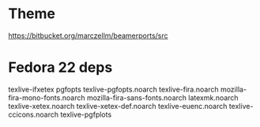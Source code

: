 # Theme

https://bitbucket.org/marczellm/beamerports/src


# Fedora 22 deps

texlive-ifxetex
pgfopts
texlive-pgfopts.noarch
texlive-fira.noarch
mozilla-fira-mono-fonts.noarch  mozilla-fira-sans-fonts.noarch
latexmk.noarch
texlive-xetex.noarch
texlive-xetex-def.noarch
texlive-euenc.noarch
texlive-ccicons.noarch
texlive-pgfplots
